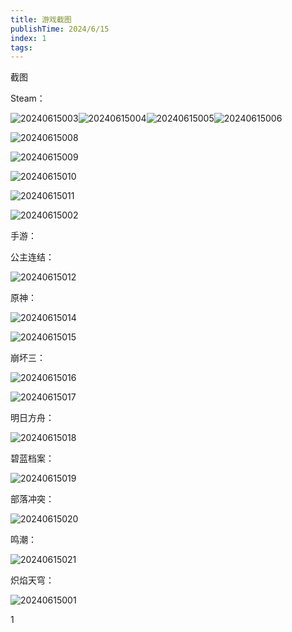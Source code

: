 ```yaml
---
title: 游戏截图
publishTime: 2024/6/15
index: 1
tags: 
---
```




截图

Steam：

![20240615003](D:/Workspace/myblog/content/Intro/assets/20240615003.webp)![20240615004](D:/Workspace/myblog/content/Intro/assets/20240615004.webp)![20240615005](D:/Workspace/myblog/content/Intro/assets/20240615005.webp)![20240615006](D:/Workspace/myblog/content/Intro/assets/20240615007.webp)

![20240615008](D:/Workspace/myblog/content/Intro/assets/20240615008.webp)

![20240615009](D:/Workspace/myblog/content/Intro/assets/20240615009.webp)

![20240615010](D:/Workspace/myblog/content/Intro/assets/20240615010.webp)

![20240615011](D:/Workspace/myblog/content/Intro/assets/20240615011.webp)

![20240615002](D:/Workspace/myblog/content/Intro/assets/20240615002.webp)

手游：

公主连结：

![20240615012](D:/Workspace/myblog/content/Intro/assets/20240615012.webp)

原神：

![20240615014](D:/Workspace/myblog/content/Intro/assets/20240615014.webp)

![20240615015](D:/Workspace/myblog/content/Intro/assets/20240615015.webp)

崩坏三：

![20240615016](D:/Workspace/myblog/content/Intro/assets/20240615016.webp)

![20240615017](D:/Workspace/myblog/content/Intro/assets/20240615017.webp)

明日方舟：

![20240615018](D:/Workspace/myblog/content/Intro/assets/20240615018.webp)

碧蓝档案：

![20240615019](D:/Workspace/myblog/content/Intro/assets/20240615019.webp)

部落冲突：

![20240615020](D:/Workspace/myblog/content/Intro/assets/20240615020.webp)

鸣潮：

![20240615021](D:/Workspace/myblog/content/Intro/assets/20240615021.webp)

炽焰天穹：

![20240615001](D:/Workspace/myblog/content/Intro/assets/20240615001.webp)

1